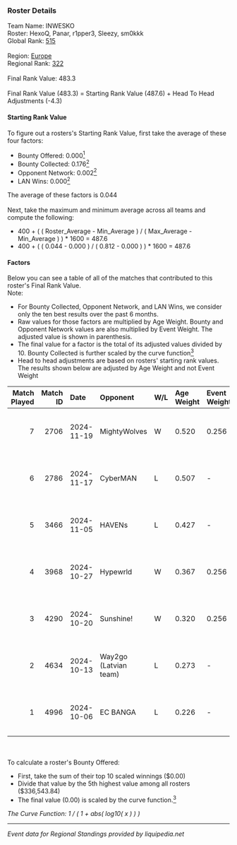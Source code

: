### Roster Details<br />
Team Name: INWESKO<br />
Roster: HexoQ, Panar, r1pper3, Sleezy, sm0kkk<br />
Global Rank: [515](../../standings_global_2025_03_01.md)<br />
<br />
Region: [Europe]( ../../standings_europe_2025_03_01.md)<br />
Regional Rank: [322]( ../../standings_europe_2025_03_01.md)<br />
<br />
Final Rank Value:  483.3<br />
<br />
Final Rank Value (483.3) = Starting Rank Value (487.6) + Head To Head Adjustments (-4.3)<br />

#### Starting Rank Value<br />
To figure out a rosters's Starting Rank Value, first take the average of these four factors:<br />
- Bounty Offered: 0.000[<sup>1</sup>](#table2)
- Bounty Collected: 0.176[<sup>2</sup>](#table1)
- Opponent Network: 0.002[<sup>2</sup>](#table1)
- LAN Wins: 0.000[<sup>2</sup>](#table1)

The average of these factors is 0.044<br />
<br />
Next, take the maximum and minimum average across all teams and compute the following:<br />
- 400 + ( ( Roster_Average - Min_Average ) / ( Max_Average - Min_Average ) ) * 1600 = 487.6
- 400 + ( ( 0.044 - 0.000 ) / ( 0.812 - 0.000 ) ) * 1600 = 487.6


#### Factors<br />
Below you can see a table of all of the matches that contributed to this roster's Final Rank Value.<br />
Note:<br />

- For Bounty Collected, Opponent Network, and LAN Wins, we consider only the ten best results over the past 6 months.
- Raw values for those factors are multiplied by Age Weight. Bounty and Opponent Network values are also multiplied by Event Weight. The adjusted value is shown in parenthesis.
- The final value for a factor is the total of its adjusted values divided by 10. Bounty Collected is further scaled by the curve function[<sup>3</sup>](#curveFunction)
- Head to head adjustments are based on rosters' starting rank values. The results shown below are adjusted by Age Weight and not Event Weight
<span id="table1"></span><br />


| Match Played | Match ID | Date       | Opponent              | W/L | Age Weight | Event Weight | Bounty Collected | Opponent Network | LAN Wins  | H2H Adj. | Roster                                |
| -: | -: | :- | :- | :- | :- | :- | :- | :- | :- | -: | :- |
|            7 |     2706 | 2024-11-19 | MightyWolves          | W   | 0.520      | 0.256        | 0.000 (0.000)    | 0.044 (0.006)    | 0 (0.000) |     6.52 | HexoQ, Panar, r1pper3, Sleezy, sm0kkk |
|            6 |     2786 | 2024-11-17 | CyberMAN              | L   | 0.507      | -            | -                | -                | -         |    -8.32 | HexoQ, Panar, r1pper3, Sleezy, sm0kkk |
|            5 |     3466 | 2024-11-05 | HAVENs                | L   | 0.427      | -            | -                | -                | -         |    -8.25 | HexoQ, Panar, r1pper3, Sleezy, sm0kkk |
|            4 |     3968 | 2024-10-27 | Hypewrld              | W   | 0.367      | 0.256        | 0.002 (0.000)    | 0.178 (0.017)    | 0 (0.000) |     8.18 | HexoQ, Panar, r1pper3, Sleezy, sm0kkk |
|            3 |     4290 | 2024-10-20 | Sunshine!             | W   | 0.320      | 0.256        | 0.000 (0.000)    | 0.000 (0.000)    | 0 (0.000) |     3.81 | HexoQ, Panar, r1pper3, Sleezy, sm0kkk |
|            2 |     4634 | 2024-10-13 | Way2go (Latvian team) | L   | 0.273      | -            | -                | -                | -         |    -3.05 | HexoQ, Panar, r1pper3, Sleezy, sm0kkk |
|            1 |     4996 | 2024-10-06 | EC BANGA              | L   | 0.226      | -            | -                | -                | -         |    -3.23 | HexoQ, Panar, r1pper3, Sleezy, sm0kkk |

<br />
<span id="table2"></span><br />
To calculate a roster's Bounty Offered:<br />

- First, take the sum of their top 10 scaled winnings ($0.00)
- Divide that value by the 5th highest value among all rosters ($336,543.84)
- The final value (0.00) is scaled by the curve function.[<sup>3</sup>](#curveFunction)

<span id="curveFunction"></span>_The Curve Function: 1 / ( 1 + abs( log10( x ) ) )_<br />

---
_Event data for Regional Standings provided by liquipedia.net_<br />
